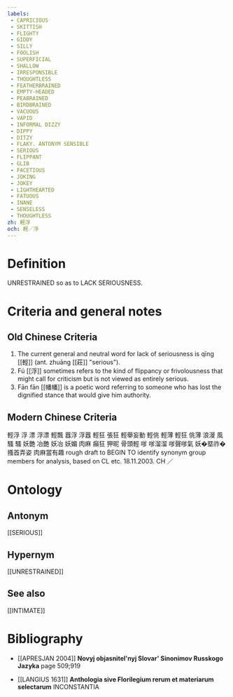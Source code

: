 ```yaml
---
labels: 
 - CAPRICIOUS
 - SKITTISH
 - FLIGHTY
 - GIDDY
 - SILLY
 - FOOLISH
 - SUPERFICIAL
 - SHALLOW
 - IRRESPONSIBLE
 - THOUGHTLESS
 - FEATHERBRAINED
 - EMPTY-HEADED
 - PEABRAINED
 - BIRDBRAINED
 - VACUOUS
 - VAPID
 - INFORMAL DIZZY
 - DIPPY
 - DITZY
 - FLAKY. ANTONYM SENSIBLE
 - SERIOUS
 - FLIPPANT
 - GLIB
 - FACETIOUS
 - JOKING
 - JOKEY
 - LIGHTHEARTED
 - FATUOUS
 - INANE
 - SENSELESS
 - THOUGHTLESS
zh: 輕浮
och: 輕／浮
---
```


# Definition
UNRESTRAINED so as to LACK SERIOUSNESS.
# Criteria and general notes
## Old Chinese Criteria
1. The current general and neutral word for lack of seriousness is qīng [[輕]] (ant. zhuāng [[莊]] "serious").
2. Fú [[浮]] sometimes refers to the kind of flippancy or frivolousness that might call for criticism but is not viewed as entirely serious.
3. Fān fān [[幡幡]] is a poetic word referring to someone who has lost the dignified stance that would give him authority.
## Modern Chinese Criteria
輕浮
浮
漂
浮漂
輕飄
囂浮
浮囂
輕狂
張狂
輕舉妄動
輕佻
輕薄
輕狂
佻薄
浪漫
風騷
騷
妖艷
冶艷
妖冶
妖媚
肉麻
癲狂
狎昵
骨頭輕
嗲
嗲溜溜
嗲聲嗲氣
妖�塈祚�
搔首弄姿
肉麻當有趣
rough draft to BEGIN TO identify synonym group members for analysis, based on CL etc. 18.11.2003. CH ／
# Ontology

## Antonym
[[SERIOUS]]
## Hypernym
[[UNRESTRAINED]]
## See also
[[INTIMATE]]
# Bibliography
- [[APRESJAN 2004]]
**Novyj objasnitel'nyj Slovar' Sinonimov Russkogo Jazyka** page 509;919

- [[LANGIUS 1631]]
**Anthologia sive Florilegium rerum et materiarum selectarum** 
INCONSTANTIA